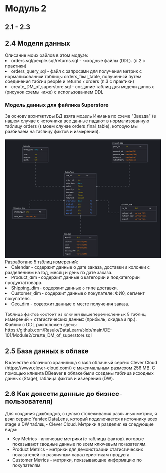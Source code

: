 <h1>Модуль 2</h1>
<h2>2.1 - 2.3</h2>
<h2>2.4 Модели данных</h2>
Описание моих файлов в этом модуле:
<li>orders.sql/people.sql/returns.sql - исходные файлы (DDL). (п.2 с практики)</li>
<li>orders_query_sql - файл с запросами для получения метрик с нормализованной таблицы orders_final_table, полученной путем соединения таблиц people и returns к orders (п.3 с практики)</li>
<li>create_DM_of_superstore.sql - создание таблиц для модели данных (рисунок схемы ниже) с использованием DDL</li>

<h3>Модель данных для файлика Superstore</h3>
За основу архитектуры БД взята модель Инмана по схеме "Звезда" (в нашем случае с источника все данные падают в нормализованную таблицу orders (в моем случае orders_final_table), которую мы разбиваем на таблицу фактов и измерений).
<br/>
<br/>
<img src="https://raw.githubusercontent.com/Rasulo/DataLearn/refs/heads/main/DE-101/Module2/DimensionalModelofSuperstore.png">
Разработано 5 таблиц измерений:
<br/>
<li>Calendar - содержит данные о дате заказа, доставки и колонки с разделением на год, месяц и день по дате заказа.</li>
<li>Product_dim - содержит данные о категории и подкатегории продукта/товара.</li>
<li>Shipping_dim - содержит данные о типе доставки.</li>
<li>Customer_dim - содержит данные о покупателе: ФИО, сегмент покупателя.</li>
<li>Geo_dim - содержит данные о месте получения заказа.</li>
<br/>
Таблица фактов состоит из ключей вышеперечисленных 5 таблиц измерений + статистических данных (прибыль, скидка и пр.).
<br/>
Файлик с DDL расположен здесь: https://github.com/Rasulo/DataLearn/blob/main/DE-101/Module2/create_DM_of_superstore.sql
<h2>2.5 База данных в облаке</h2>
В качестве облачного хранилища я взял облачный сервис Clever Cloud (https://www.clever-cloud.com/) с максимальным размером 256 MB. С помощью клиента DBeaver в облаке были созданы таблица исходных данных (Stage), таблица фактов и измерений (DW). 
<h2>2.6 Как донести данные до бизнес-пользователя)</h2>
Для создания дашбордов, с целью отслеживания различных метрик, я взял сервис Yandex DataLens, который подключается к источнику всех stage и DW таблиц - Clever Cloud.
Метрики я разделил на следующие виды:
<ul>
<li>Key Metrics - ключевые метрики (с таблицы фактов), которые показывают сводные данные по всем ключевым показателям.</li>
<li>Product Metrics - метрики для демонстрации статистических показателей по различным характеристикам продукта.</li>
<li>Customer Metrics - метрики, показывающие информацию по покупателям.</li>
</ul>
